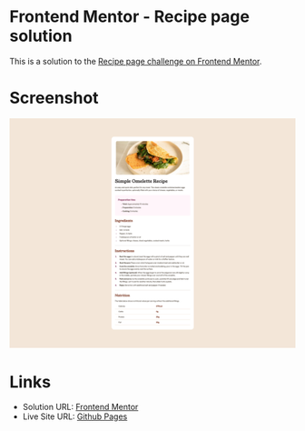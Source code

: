# Frontend Mentor - Recipe page solution

This is a solution to the [Recipe page challenge on Frontend Mentor](https://www.frontendmentor.io/challenges/recipe-page-KiTsR8QQKm).

# Screenshot

![](/assets/images/screenshot.png)

# Links

- Solution URL: [Frontend Mentor](https://www.frontendmentor.io/solutions/responsive-recipe-page-built-with-vanilla-html-and-css-aR0LiCu_Dk)
- Live Site URL: [Github Pages](https://sergrosu.github.io/recipe-page/)
